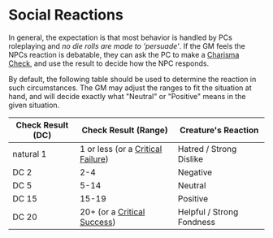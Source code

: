 # Social Reactions

In general, the expectation is that most behavior is handled by PCs roleplaying and *no die rolls are made to 'persuade'*. If the GM feels the NPCs reaction is debatable, they can ask the PC to make a [Charisma](../Player%20Characters/Chosen%20Statistics/Charisma.md) [Check](../Game%20Procedures/Check.md), and use the result to decide how the NPC responds.

By default, the following table should be used to determine the reaction in such circumstances. The GM may adjust the ranges to fit the situation at hand, and will decide exactly what "Neutral" or "Positive" means in the given situation.

| Check Result (DC) | Check Result (Range)                                                                         | Creature's Reaction       |
| ----------------- | -------------------------------------------------------------------------------------------- | ------------------------- |
| natural 1         | 1 or less (or a [Critical Failure](../Game%20Procedures/Dice%20Rolls/Critical%20Failure.md)) | Hatred / Strong Dislike   |
| DC 2              | 2-4                                                                                          | Negative                  |
| DC 5              | 5-14                                                                                         | Neutral                   |
| DC 15             | 15-19                                                                                        | Positive                  |
| DC 20             | 20+ (or a [Critical Success](../Game%20Procedures/Dice%20Rolls/Critical%20Success.md))       | Helpful / Strong Fondness |
